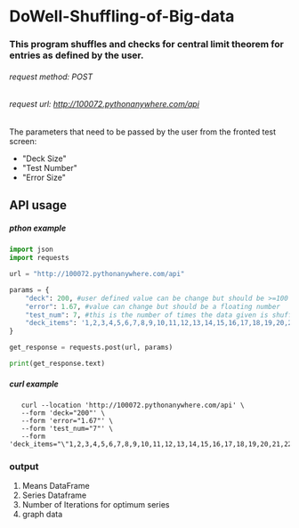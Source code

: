 # DoWell-Shuffling-of-Big-data
### This program shuffles and checks for central limit theorem for entries as defined by the user.

###### request method: POST
###### request url: http://100072.pythonanywhere.com/api

The parameters that need to be passed by the user from the fronted test screen:
* "Deck Size" <number of entries that are to be shuffled>
* "Test Number" <number of times that you want the deck to be shuffled>
* "Error Size" <This size of the error to be included in shuffled data estimation>


## API usage
    
##### pthon example
```python
import json
import requests

url = "http://100072.pythonanywhere.com/api"

params = {
    "deck": 200, #user defined value can be change but should be >=100
    "error": 1.67, #value can change but should be a floating number
    "test_num": 7, #this is the number of times the data given is shuffled
    "deck_items": '1,2,3,4,5,6,7,8,9,10,11,12,13,14,15,16,17,18,19,20,21,22,23,24,25,26,27,28,29,30,31,32,33,34,35,36,37,38,39,40,41,42,43,44,45,46,47,48,49,50,51,52,53,54,55,56,57,58,59,60,61,62,63,64,65,66,67,68,69,70,71,72,73,74,75,76,77,78,79,80,81,82,83,84,85,86,87,88,89,90,91,92,93,94,95,96,97,98,99,100' #items to be shuffled
}

get_response = requests.post(url, params)

print(get_response.text)
```
    
##### curl example
 ```
    curl --location 'http://100072.pythonanywhere.com/api' \
    --form 'deck="200"' \
    --form 'error="1.67"' \
    --form 'test_num="7"' \
    --form 'deck_items="\"1,2,3,4,5,6,7,8,9,10,11,12,13,14,15,16,17,18,19,20,21,22,23,24,25,26,27,28,29,30,31,32,33,34,35,36,37,38,39,40,41,42,43,44,45,46,47,48,49,50,51,52,53,54,55,56,57,58,59,60\""'
  ```
    

### output
1. Means DataFrame
2. Series Dataframe
3. Number of Iterations for optimum series
4. graph data
